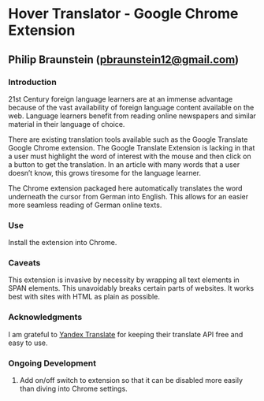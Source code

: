 # Hover Translator - Google Chrome Extension
## Philip Braunstein (pbraunstein12@gmail.com)

### Introduction
21st Century foreign language learners are at an immense advantage because of the vast availability of foreign language content available on the web. Language learners benefit from reading online newspapers and similar material in their language of choice. 

There are existing translation tools available such as the Google Translate Google Chrome extension. The Google Translate Extension is lacking in that a user must highlight the word of interest with the mouse and then click on a button to get the translation. In an article with many words that a user doesn’t know, this grows tiresome for the language learner.

The Chrome extension packaged here automatically translates the word underneath the cursor from German into English. This allows for an easier more seamless reading of German online texts.

### Use
Install the extension into Chrome.

### Caveats
This extension is invasive by necessity by wrapping all text elements in SPAN elements. This unavoidably breaks certain parts of websites. It works best with sites with HTML as plain as possible.

### Acknowledgments
I am grateful to [Yandex Translate](https://translate.yandex.com/) for keeping their translate API free and easy to use.

### Ongoing Development
1. Add on/off switch to extension so that it can be disabled more easily than diving into Chrome settings.
